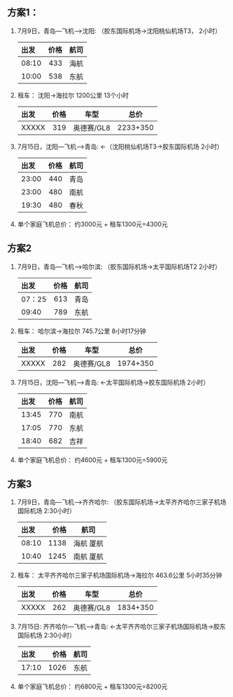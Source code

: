 ## 方案1：
1. 7月9日，青岛—飞机—>沈阳: （胶东国际机场->沈阳桃仙机场T3， 2小时）

    | 出发 | 价格 | 航司 |
    | :-----| ----: | :----: |
    | 08:10 | 433 | 海航 |
    | 10:00 | 538 | 东航 |

2. 租车： 沈阳->海拉尔 1200公里  13个小时

    | 出发 | 价格 | 车型 | 总价
    | :-----| ----: | :----: | :----: |
    | XXXXX | 319 | 奥德赛/GL8 | 2233+350 |

3. 7月15日，沈阳—飞机—>青岛: <-（沈阳桃仙机场T3->胶东国际机场 2小时）

    | 出发 | 价格 | 航司 | 
    | :-----| ----: | :----: |
    | 23:00 | 440 | 青岛 |
    | 23:00 | 480 | 南航 |
    | 19:30 | 480 | 春秋 |

4. 单个家庭飞机总价： 约3000元 + 租车1300元=4300元

## 方案2
1. 7月9日，青岛—飞机—>哈尔滨: （胶东国际机场->太平国际机场T2 2小时）
	
    | 出发 | 价格 | 航司 |
    | :-----| ----: | :----: |
    | 07：25| 613 | 青岛 |
    | 09:40 | 789 | 东航 |

2. 租车： 哈尔滨->海拉尔 745.7公里  8小时17分钟

    | 出发 | 价格 | 车型 | 总价
    | :-----| ----: | :----: | :----: |
    | XXXXX | 282 | 奥德赛/GL8 | 1974+350 |

3. 7月15日，沈阳—飞机—>青岛: <-太平国际机场->胶东国际机场 2小时）

    | 出发 | 价格 | 航司 |
    | :-----| ----: | :----: |
    | 13:45 | 770 | 南航 |
    | 17:05 | 770 | 东航 |
    | 18:40 | 682 | 吉祥 |

4. 单个家庭飞机总价： 约4600元 + 租车1300元=5900元

## 方案3
1. 7月9日，青岛—飞机—>齐齐哈尔: （胶东国际机场->太平齐齐哈尔三家子机场国际机场 2:30小时）
	
    | 出发 | 价格 | 航司 |
    | :-----| ----: | :----: |
    | 08:10 | 1138 | 海航 厦航 |
    | 10:40 | 1245 | 南航 厦航 |

2. 租车： 太平齐齐哈尔三家子机场国际机场->海拉尔 463.6公里 5小时35分钟

    | 出发 | 价格 | 车型 | 总价
    | :-----| ----: | :----: | :----: |
    | XXXXX | 262 | 奥德赛/GL8 | 1834+350 |

3. 7月15日: 齐齐哈尔—飞机—>青岛: <-太平齐齐哈尔三家子机场国际机场->胶东国际机场 2:30小时）

    | 出发 | 价格 | 航司 |
    | :-----| ----: | :----: |
    | 17:10 | 1026 | 东航 |

4. 单个家庭飞机总价： 约6800元 + 租车1300元=8200元

